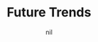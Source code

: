 ---
title: "Future Trends"
project_id: 
date: nil
conference_id: ""
presenters:
   - peter_bandettini
summary: "<p>“The Future of fMRI” OHBM 2002 Education Program, Sendai</p>"
file: /assets/presentations/T117.ppt
filename: T117.ppt
layout: presentation
---